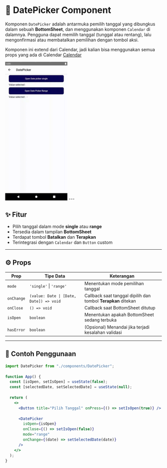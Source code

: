 # 📅 DatePicker Component

Komponen `DatePicker` adalah antarmuka pemilih tanggal yang dibungkus dalam sebuah **BottomSheet**, dan menggunakan komponen `Calendar` di dalamnya. Pengguna dapat memilih tanggal (tunggal atau rentang), lalu mengonfirmasi atau membatalkan pemilihan dengan tombol aksi.

Komponen ini extend dari Calendar, jadi kalian bisa menggunakan semua props yang ada di Calendar [Calendar](../Calendar/README.md)

<img src="../../assets/doc/Datepicker/Datepicker.gif" width=200>
---

## ✨ Fitur

- Pilih tanggal dalam mode **single** atau **range**
- Tersedia dalam tampilan **BottomSheet**
- Terdapat tombol **Batalkan** dan **Terapkan**
- Terintegrasi dengan `Calendar` dan `Button` custom

---

## ⚙️ Props

| Prop        | Tipe Data                       | Keterangan |
|-------------|----------------------------------|------------|
| `mode`      | `'single'` \| `'range'`         | Menentukan mode pemilihan tanggal |
| `onChange`  | `(value: Date \| [Date, Date]) => void` | Callback saat tanggal dipilih dan tombol **Terapkan** ditekan |
| `onClose`   | `() => void`                    | Callback saat BottomSheet ditutup |
| `isOpen`    | `boolean`                       | Menentukan apakah BottomSheet sedang terbuka |
| `hasError`  | `boolean`                       | (Opsional) Menandai jika terjadi kesalahan validasi |

---

## 🧪 Contoh Penggunaan

```jsx
import DatePicker from "./components/DatePicker";

function App() {
  const [isOpen, setIsOpen] = useState(false);
  const [selectedDate, setSelectedDate] = useState(null);

  return (
    <>
      <Button title="Pilih Tanggal" onPress={() => setIsOpen(true)} />

      <DatePicker
        isOpen={isOpen}
        onClose={() => setIsOpen(false)}
        mode="range"
        onChange={(date) => setSelectedDate(date)}
      />
    </>
  );
}
